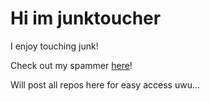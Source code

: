 # Hi im junktoucher

I enjoy touching junk!

Check out my spammer [here](https://github.com/junktoucher/spammer)!

Will post all repos here for easy access uwu...
